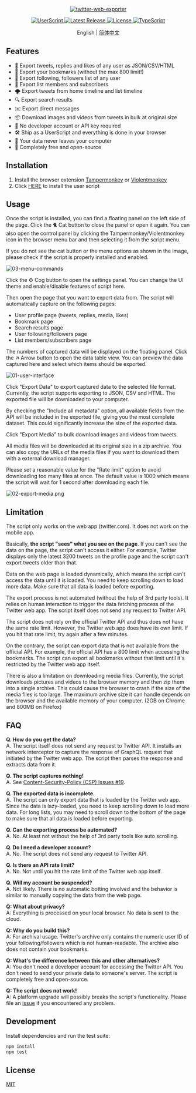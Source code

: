 <p align="center">
  <a href="https://github.com/prinsss/twitter-web-exporter">
    <img alt="twitter-web-exporter" src="https://socialify.git.ci/prinsss/twitter-web-exporter/image?description=1&descriptionEditable=Export%20tweets%2C%20bookmarks%2C%20lists%20and%20much%20more%20from%20Twitter(X)%20web%20app.&font=Raleway&forks=0&issues=0&pattern=Plus&pulls=0&theme=Light&logo=https%3A%2F%2Fcdn.jsdelivr.net%2Fnpm%2F%40tabler%2Ficons%403.19.0%2Ficons%2Foutline%2Fbrand-twitter.svg" />
  </a>
</p>

<p align="center">
  <a href="https://github.com/prinsss/twitter-web-exporter/releases">
    <img alt="UserScript" src="https://badgen.net/badge/userscript/available?color=green" />
  </a>
  <a href="https://github.com/prinsss/twitter-web-exporter/releases">
    <img alt="Latest Release" src="https://badgen.net/github/release/prinsss/twitter-web-exporter" />
  </a>
  <a href="https://github.com/prinsss/twitter-web-exporter/blob/main/LICENSE">
    <img alt="License" src="https://badgen.net/github/license/prinsss/twitter-web-exporter" />
  </a>
  <a href="https://github.com/prinsss/twitter-web-exporter">
    <img alt="TypeScript" src="https://badgen.net/badge/icon/typescript?icon=typescript&label" />
  </a>
</p>

<p align="center">
  English |
  <a href="https://github.com/prinsss/twitter-web-exporter/blob/main/docs/README.zh-Hans.md">简体中文</a>
</p>

## Features

- 🚚 Export tweets, replies and likes of any user as JSON/CSV/HTML
- 🔖 Export your bookmarks (without the max 800 limit!)
- 💞 Export following, followers list of any user
- 👥 Export list members and subscribers
- 🌪️ Export tweets from home timeline and list timeline
- 🔍 Export search results
- ✉️ Export direct messages
- 📦 Download images and videos from tweets in bulk at original size
- 🚀 No developer account or API key required
- 🛠️ Ship as a UserScript and everything is done in your browser
- 💾 Your data never leaves your computer
- 💚 Completely free and open-source

## Installation

1. Install the browser extension [Tampermonkey](https://www.tampermonkey.net/) or [Violentmonkey](https://violentmonkey.github.io/)
2. Click [HERE](https://github.com/prinsss/twitter-web-exporter/releases/latest/download/twitter-web-exporter.user.js) to install the user script

## Usage

Once the script is installed, you can find a floating panel on the left side of the page. Click the 🐈 Cat button to close the panel or open it again. You can also open the control panel by clicking the Tampermonkey/Violentmonkey icon in the browser menu bar and then selecting it from the script menu.

If you do not see the cat button or the menu options as shown in the image, please check if the script is properly installed and enabled.

![03-menu-commands](https://github.com/prinsss/twitter-web-exporter/raw/main/docs/03-menu-commands.png)

Click the ⚙️ Cog button to open the settings panel. You can change the UI theme and enable/disable features of script here.

Then open the page that you want to export data from. The script will automatically capture on the following pages:

- User profile page (tweets, replies, media, likes)
- Bookmark page
- Search results page
- User following/followers page
- List members/subscribers page

The numbers of captured data will be displayed on the floating panel. Click the ↗️ Arrow button to open the data table view. You can preview the data captured here and select which items should be exported.

![01-user-interface](https://github.com/prinsss/twitter-web-exporter/raw/main/docs/01-user-interface.png)

Click "Export Data" to export captured data to the selected file format. Currently, the script supports exporting to JSON, CSV and HTML. The exported file will be downloaded to your computer.

By checking the "Include all metadata" option, all available fields from the API will be included in the exported file, giving you the most complete dataset. This could significantly increase the size of the exported data.

Click "Export Media" to bulk download images and videos from tweets.

All media files will be downloaded at its original size in a zip archive. You can also copy the URLs of the media files if you want to download them with a external download manager.

Please set a reasonable value for the "Rate limit" option to avoid downloading too many files at once. The default value is 1000 which means the script will wait for 1 second after downloading each file.

![02-export-media.png](https://github.com/prinsss/twitter-web-exporter/raw/main/docs/02-export-media.png)

## Limitation

The script only works on the web app (twitter.com). It does not work on the mobile app.

Basically, **the script "sees" what you see on the page**. If you can't see the data on the page, the script can't access it either. For example, Twitter displays only the latest 3200 tweets on the profile page and the script can't export tweets older than that.

Data on the web page is loaded dynamically, which means the script can't access the data until it is loaded. You need to keep scrolling down to load more data. Make sure that all data is loaded before exporting.

The export process is not automated (without the help of 3rd party tools). It relies on human interaction to trigger the data fetching process of the Twitter web app. The script itself does not send any request to Twitter API.

The script does not rely on the official Twitter API and thus does not have the same rate limit. However, the Twitter web app does have its own limit. If you hit that rate limit, try again after a few minutes.

On the contrary, the script can export data that is not available from the official API. For example, the official API has a 800 limit when accessing the bookmarks. The script can export all bookmarks without that limit until it's restricted by the Twitter web app itself.

There is also a limitation on downloading media files. Currently, the script downloads pictures and videos to the browser memory and then zip them into a single archive. This could cause the browser to crash if the size of the media files is too large. The maximum archive size it can handle depends on the browser and the available memory of your computer. (2GB on Chrome and 800MB on Firefox)

## FAQ

**Q. How do you get the data?** <br>
A. The script itself does not send any request to Twitter API. It installs an network interceptor to capture the response of GraphQL request that initiated by the Twitter web app. The script then parses the response and extracts data from it.

**Q. The script captures nothing!** <br>
A. See [Content-Security-Policy (CSP) Issues #19](https://github.com/prinsss/twitter-web-exporter/issues/19).

**Q. The exported data is incomplete.** <br>
A. The script can only export data that is loaded by the Twitter web app. Since the data is lazy-loaded, you need to keep scrolling down to load more data. For long lists, you may need to scroll down to the bottom of the page to make sure that all data is loaded before exporting.

**Q. Can the exporting process be automated?** <br>
A. No. At least not without the help of 3rd party tools like auto scrolling.

**Q. Do I need a developer account?** <br>
A. No. The script does not send any request to Twitter API.

**Q. Is there an API rate limit?** <br>
A. No. Not until you hit the rate limit of the Twitter web app itself.

**Q. Will my account be suspended?** <br>
A. Not likely. There is no automatic botting involved and the behavior is similar to manually copying the data from the web page.

**Q: What about privacy?** <br>
A: Everything is processed on your local browser. No data is sent to the cloud.

**Q: Why do you build this?** <br>
A: For archival usage. Twitter's archive only contains the numeric user ID of your following/followers which is not human-readable. The archive also does not contain your bookmarks.

**Q: What's the difference between this and other alternatives?** <br>
A: You don't need a developer account for accessing the Twitter API. You don't need to send your private data to someone's server. The script is completely free and open-source.

**Q: The script does not work!** <br>
A: A platform upgrade will possibly breaks the script's functionality. Please file an [issue](https://github.com/prinsss/twitter-web-exporter/issues) if you encountered any problem.

## Development

Install dependencies and run the test suite:

```bash
npm install
npm test
```

## License

[MIT](LICENSE)
